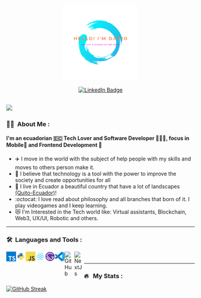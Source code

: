 <p align="center"><a href="https://ayaumadev.com"><img width="40%" alt="Hello, I'm Dario. I do code for the world!" src="./assets/header.png" /></a></p>
<p align="center">
<a href="https://www.linkedin.com/in/dario-cabascango-9724431a3" target="_blank"><img src="https://img.shields.io/badge/LinkedIn-blue?style=for-the-badge&logo=linkedin&logoColor=white" alt="LinkedIn Badge"></a>
</p>
<br />
<img src="https://media.giphy.com/media/M9gbBd9nbDrOTu1Mqx/giphy.gif" width="100"/>

### :man_technologist: &nbsp;About Me : 

#### I'm an ecuadorian 🇪🇨 Tech Lover and Software Developer 👨🏻‍💻, focus in Mobile📲 and Frontend Development 🎨

- ✈️ I move in the world with the subject of help people with my skills and moves to others person make it. 
- 💭 I believe that technology is a tool with the power to improve the society and create opportunities for all
- 📌 I live in Ecuador a beautiful country that have a lot of landscapes [(Quito-Ecuador)](https://www.google.com/maps/place/Ciudad+Mitad+del+Mundo/@-0.1817487,-77.9992061,8z)!
- :octocat: I love read about philosophy and all branches that born of it. I play videogames and I keep learning. 
- 😻 I'm Interested in the Tech world like: Virtual assistants, Blockchain, Web3, UX/UI, Robotic and others.

---

### 🛠 &nbsp;Languages and Tools :
<p>
<a href="https://www.typescriptlang.org" target="_blank"><img align="left" alt="Typescript" width="26px" src="https://raw.githubusercontent.com/github/explore/80688e429a7d4ef2fca1e82350fe8e3517d3494d/topics/typescript/typescript.png" /></a>&nbsp;
<a href="https://www.python.org" target="_blank"><img align="left" alt="Python" width="26px" src="https://raw.githubusercontent.com/github/explore/80688e429a7d4ef2fca1e82350fe8e3517d3494d/topics/python/python.png" /></a>&nbsp;
<a href="https://es.wikipedia.org/wiki/JavaScript"><img align="left" alt="JavaScript" width="26px" src="https://raw.githubusercontent.com/github/explore/80688e429a7d4ef2fca1e82350fe8e3517d3494d/topics/javascript/javascript.png" /></a>&nbsp;
<a href="https://reactnative.dev"><img align="left" alt="React and React Native" width="26px" src="https://raw.githubusercontent.com/github/explore/80688e429a7d4ef2fca1e82350fe8e3517d3494d/topics/react/react.png" /></a>&nbsp;
<a href="https://www.gatsbyjs.com/"><img align="left" alt="Gatsby" width="26px" src="https://raw.githubusercontent.com/github/explore/e94815998e4e0713912fed477a1f346ec04c3da2/topics/gatsby/gatsby.png" /></a>&nbsp;
<a href="https://code.visualstudio.com"><img align="left" alt="Visual Studio Code" width="26px" src="https://raw.githubusercontent.com/github/explore/80688e429a7d4ef2fca1e82350fe8e3517d3494d/topics/visual-studio-code/visual-studio-code.png" /></a>&nbsp;
<a href="https://github.com"><img align="left" alt="GitHub" width="26px" src="https://github.githubassets.com/images/modules/logos_page/GitHub-Mark.png" /></a>&nbsp;
<a href="https://nextjs.org"><img align="left" alt="NextJs" width="26px" src="https://img.presearch.org/3ab82812cb3d999c2fb92f5dec4a0c07" /></a>&nbsp;
</p>


---

### 🔥 &nbsp; My Stats :

[![GitHub Streak](https://github-readme-streak-stats.herokuapp.com/?user=DarioCabas&theme=dark&date_format=M%20j%5B%2C%20Y%5D)](https://git.io/streak-stats)

